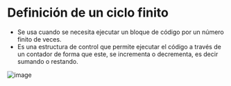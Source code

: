 # Definición de un ciclo finito

* Se usa cuando se necesita ejecutar un bloque de código por un número finito de veces.
* Es una estructura de control que permite ejecutar el código a través de un contador de forma que este, se incrementa o decrementa, es decir sumando o restando.


![image](https://github.com/user-attachments/assets/d4e2d823-5490-4553-ab0e-df2399672b20)

